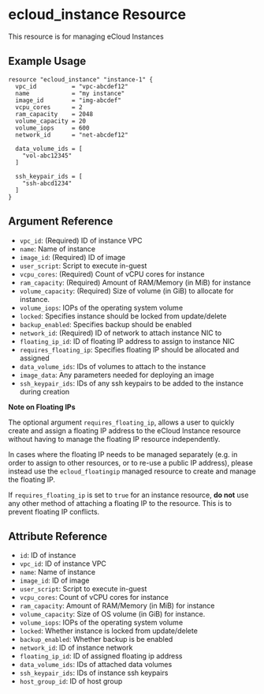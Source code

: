 # ecloud_instance Resource

This resource is for managing eCloud Instances

## Example Usage

```hcl
resource "ecloud_instance" "instance-1" {
  vpc_id          = "vpc-abcdef12"
  name            = "my instance"
  image_id        = "img-abcdef"
  vcpu_cores      = 2
  ram_capacity    = 2048
  volume_capacity = 20
  volume_iops     = 600
  network_id      = "net-abcdef12"

  data_volume_ids = [
    "vol-abc12345"
  ]

  ssh_keypair_ids = [
    "ssh-abcd1234"
  ]
}
```

## Argument Reference

- `vpc_id`: (Required) ID of instance VPC
- `name`: Name of instance
- `image_id`: (Required) ID of image
- `user_script`: Script to execute in-guest
- `vcpu_cores`: (Required) Count of vCPU cores for instance
- `ram_capacity`: (Required) Amount of RAM/Memory (in MiB) for instance
- `volume_capacity`: (Required) Size of volume (in GiB) to allocate for instance.
- `volume_iops`: IOPs of the operating system volume
- `locked`: Specifies instance should be locked from update/delete
- `backup_enabled`: Specifies backup should be enabled
- `network_id`: (Required) ID of network to attach instance NIC to
- `floating_ip_id`: ID of floating IP address to assign to instance NIC
- `requires_floating_ip`: Specifies floating IP should be allocated and assigned
- `data_volume_ids`: IDs of volumes to attach to the instance
- `image_data`: Any parameters needed for deploying an image 
- `ssh_keypair_ids`: IDs of any ssh keypairs to be added to the instance during creation 



**Note on Floating IPs** 

The optional argument `requires_floating_ip`, allows a user to quickly create and assign a floating IP address to the eCloud Instance resource without having to manage the floating IP resource independently.  

In cases where the floating IP needs to be managed separately (e.g. in order to assign to other resources, or to re-use a public IP address), please instead use the `ecloud_floatingip` managed resource to create and manage the floating IP.

If `requires_floating_ip` is set to `true` for an instance resource, **do not** use any other method of attaching a floating IP to the resource. This is to prevent floating IP conflicts.


## Attribute Reference

- `id`: ID of instance
- `vpc_id`: ID of instance VPC
- `name`: Name of instance
- `image_id`: ID of image
- `user_script`: Script to execute in-guest
- `vcpu_cores`: Count of vCPU cores for instance
- `ram_capacity`: Amount of RAM/Memory (in MiB) for instance
- `volume_capacity`: Size of OS volume (in GiB) for instance.
- `volume_iops`: IOPs of the operating system volume
- `locked`: Whether instance is locked from update/delete
- `backup_enabled`: Whether backup is be enabled
- `network_id`:  ID of instance network
- `floating_ip_id`: ID of assigned floating ip address
- `data_volume_ids`: IDs of attached data volumes
- `ssh_keypair_ids`: IDs of instance ssh keypairs 
- `host_group_id`: ID of host group